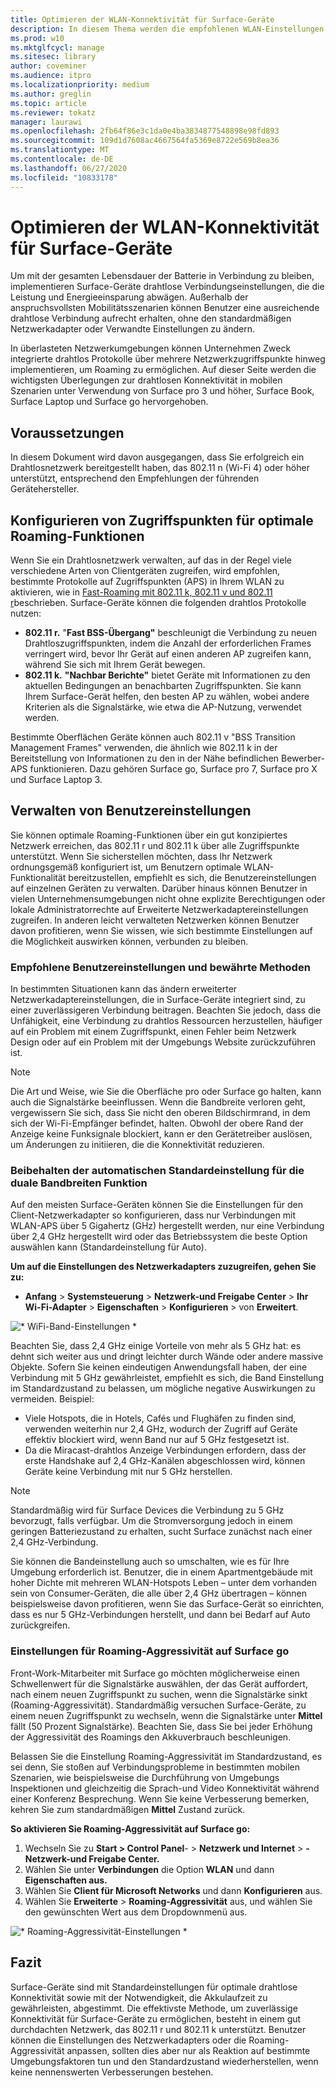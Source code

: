 ```yaml
---
title: Optimieren der WLAN-Konnektivität für Surface-Geräte
description: In diesem Thema werden die empfohlenen WLAN-Einstellungen beschrieben, um sicherzustellen, dass Oberflächen Geräte in überlasteten Netzwerkumgebungen und mobilen Szenarien in Verbindung bleiben.
ms.prod: w10
ms.mktglfcycl: manage
ms.sitesec: library
author: coveminer
ms.audience: itpro
ms.localizationpriority: medium
ms.author: greglin
ms.topic: article
ms.reviewer: tokatz
manager: laurawi
ms.openlocfilehash: 2fb64f86e3c1da0e4ba3834877548898e98fd893
ms.sourcegitcommit: 109d1d7608ac4667564fa5369e8722e569b8ea36
ms.translationtype: MT
ms.contentlocale: de-DE
ms.lasthandoff: 06/27/2020
ms.locfileid: "10833178"
---
```

# Optimieren der WLAN-Konnektivität für Surface-Geräte


Um mit der gesamten Lebensdauer der Batterie in Verbindung zu bleiben, implementieren Surface-Geräte drahtlose Verbindungseinstellungen, die die Leistung und Energieeinsparung abwägen. Außerhalb der anspruchsvollsten Mobilitätsszenarien können Benutzer eine ausreichende drahtlose Verbindung aufrecht erhalten, ohne den standardmäßigen Netzwerkadapter oder Verwandte Einstellungen zu ändern. 

In überlasteten Netzwerkumgebungen können Unternehmen Zweck integrierte drahtlos Protokolle über mehrere Netzwerkzugriffspunkte hinweg implementieren, um Roaming zu ermöglichen. Auf dieser Seite werden die wichtigsten Überlegungen zur drahtlosen Konnektivität in mobilen Szenarien unter Verwendung von Surface pro 3 und höher, Surface Book, Surface Laptop und Surface go hervorgehoben.

## Voraussetzungen

In diesem Dokument wird davon ausgegangen, dass Sie erfolgreich ein Drahtlosnetzwerk bereitgestellt haben, das 802.11 n (Wi-Fi 4) oder höher unterstützt, entsprechend den Empfehlungen der führenden Gerätehersteller.

## Konfigurieren von Zugriffspunkten für optimale Roaming-Funktionen

Wenn Sie ein Drahtlosnetzwerk verwalten, auf das in der Regel viele verschiedene Arten von Clientgeräten zugreifen, wird empfohlen, bestimmte Protokolle auf Zugriffspunkten (APS) in Ihrem WLAN zu aktivieren, wie in [Fast-Roaming mit 802.11 k, 802.11 v und 802.11 r](https://docs.microsoft.com/windows-hardware/drivers/network/fast-roaming-with-802-11k--802-11v--and-802-11r)beschrieben. Surface-Geräte können die folgenden drahtlos Protokolle nutzen:

- **802.11 r.** "**Fast BSS-Übergang"** beschleunigt die Verbindung zu neuen Drahtloszugriffspunkten, indem die Anzahl der erforderlichen Frames verringert wird, bevor Ihr Gerät auf einen anderen AP zugreifen kann, während Sie sich mit Ihrem Gerät bewegen.
- **802.11 k.** **"Nachbar Berichte"** bietet Geräte mit Informationen zu den aktuellen Bedingungen an benachbarten Zugriffspunkten. Sie kann Ihrem Surface-Gerät helfen, den besten AP zu wählen, wobei andere Kriterien als die Signalstärke, wie etwa die AP-Nutzung, verwendet werden.

Bestimmte Oberflächen Geräte können auch 802.11 v "BSS Transition Management Frames" verwenden, die ähnlich wie 802.11 k in der Bereitstellung von Informationen zu den in der Nähe befindlichen Bewerber-APS funktionieren. Dazu gehören Surface go, Surface pro 7, Surface pro X und Surface Laptop 3. 

## Verwalten von Benutzereinstellungen

Sie können optimale Roaming-Funktionen über ein gut konzipiertes Netzwerk erreichen, das 802.11 r und 802.11 k über alle Zugriffspunkte unterstützt. Wenn Sie sicherstellen möchten, dass Ihr Netzwerk ordnungsgemäß konfiguriert ist, um Benutzern optimale WLAN-Funktionalität bereitzustellen, empfiehlt es sich, die Benutzereinstellungen auf einzelnen Geräten zu verwalten. Darüber hinaus können Benutzer in vielen Unternehmensumgebungen nicht ohne explizite Berechtigungen oder lokale Administratorrechte auf Erweiterte Netzwerkadaptereinstellungen zugreifen. In anderen leicht verwalteten Netzwerken können Benutzer davon profitieren, wenn Sie wissen, wie sich bestimmte Einstellungen auf die Möglichkeit auswirken können, verbunden zu bleiben.

### Empfohlene Benutzereinstellungen und bewährte Methoden

In bestimmten Situationen kann das ändern erweiterter Netzwerkadaptereinstellungen, die in Surface-Geräte integriert sind, zu einer zuverlässigeren Verbindung beitragen. Beachten Sie jedoch, dass die Unfähigkeit, eine Verbindung zu drahtlos Ressourcen herzustellen, häufiger auf ein Problem mit einem Zugriffspunkt, einen Fehler beim Netzwerk Design oder auf ein Problem mit der Umgebungs Website zurückzuführen ist.

> [!NOTE]
> Die Art und Weise, wie Sie die Oberfläche pro oder Surface go halten, kann auch die Signalstärke beeinflussen. Wenn die Bandbreite verloren geht, vergewissern Sie sich, dass Sie nicht den oberen Bildschirmrand, in dem sich der Wi-Fi-Empfänger befindet, halten. Obwohl der obere Rand der Anzeige keine Funksignale blockiert, kann er den Gerätetreiber auslösen, um Änderungen zu initiieren, die die Konnektivität reduzieren.

### Beibehalten der automatischen Standardeinstellung für die duale Bandbreiten Funktion
Auf den meisten Surface-Geräten können Sie die Einstellungen für den Client-Netzwerkadapter so konfigurieren, dass nur Verbindungen mit WLAN-APS über 5 Gigahertz (GHz) hergestellt werden, nur eine Verbindung über 2,4 GHz hergestellt wird oder das Betriebssystem die beste Option auswählen kann (Standardeinstellung für Auto).

**Um auf die Einstellungen des Netzwerkadapters zuzugreifen, gehen Sie zu:**

- **Anfang**  >  **Systemsteuerung**  >  **Netzwerk-und Freigabe Center**  >  **Ihr Wi-Fi-Adapter**  >  **Eigenschaften**  >  **Konfigurieren**  >  von **Erweitert**.

![* WiFi-Band-Einstellungen *](images/wifi-band.png) <br>

Beachten Sie, dass 2,4 GHz einige Vorteile von mehr als 5 GHz hat: es dehnt sich weiter aus und dringt leichter durch Wände oder andere massive Objekte. Sofern Sie keinen eindeutigen Anwendungsfall haben, der eine Verbindung mit 5 GHz gewährleistet, empfiehlt es sich, die Band Einstellung im Standardzustand zu belassen, um mögliche negative Auswirkungen zu vermeiden. Beispiel:


- Viele Hotspots, die in Hotels, Cafés und Flughäfen zu finden sind, verwenden weiterhin nur 2,4 GHz, wodurch der Zugriff auf Geräte effektiv blockiert wird, wenn Band nur auf 5 GHz festgesetzt ist.
- Da die Miracast-drahtlos Anzeige Verbindungen erfordern, dass der erste Handshake auf 2,4 GHz-Kanälen abgeschlossen wird, können Geräte keine Verbindung mit nur 5 GHz herstellen.

> [!NOTE]
> Standardmäßig wird für Surface Devices die Verbindung zu 5 GHz bevorzugt, falls verfügbar. Um die Stromversorgung jedoch in einem geringen Batteriezustand zu erhalten, sucht Surface zunächst nach einer 2,4 GHz-Verbindung.

Sie können die Bandeinstellung auch so umschalten, wie es für Ihre Umgebung erforderlich ist. Benutzer, die in einem Apartmentgebäude mit hoher Dichte mit mehreren WLAN-Hotspots Leben – unter dem vorhanden sein von Consumer-Geräten, die alle über 2,4 GHz übertragen – können beispielsweise davon profitieren, wenn Sie das Surface-Gerät so einrichten, dass es nur 5 GHz-Verbindungen herstellt, und dann bei Bedarf auf Auto zurückgreifen.

### Einstellungen für Roaming-Aggressivität auf Surface go

Front-Work-Mitarbeiter mit Surface go möchten möglicherweise einen Schwellenwert für die Signalstärke auswählen, der das Gerät auffordert, nach einem neuen Zugriffspunkt zu suchen, wenn die Signalstärke sinkt (Roaming-Aggressivität). Standardmäßig versuchen Surface-Geräte, zu einem neuen Zugriffspunkt zu wechseln, wenn die Signalstärke unter **Mittel** fällt (50 Prozent Signalstärke). Beachten Sie, dass Sie bei jeder Erhöhung der Aggressivität des Roamings den Akkuverbrauch beschleunigen.

Belassen Sie die Einstellung Roaming-Aggressivität im Standardzustand, es sei denn, Sie stoßen auf Verbindungsprobleme in bestimmten mobilen Szenarien, wie beispielsweise die Durchführung von Umgebungs Inspektionen und gleichzeitig die Sprach-und Video Konnektivität während einer Konferenz Besprechung. Wenn Sie keine Verbesserung bemerken, kehren Sie zum standardmäßigen **Mittel** Zustand zurück.

**So aktivieren Sie Roaming-Aggressivität auf Surface go:**

1. Wechseln Sie zu **Start > Control Panel**-  >  **Netzwerk und Internet**  >  **-Netzwerk-und Freigabe Center.**
2. Wählen Sie unter **Verbindungen** die Option **WLAN** und dann **Eigenschaften aus.**
3. Wählen Sie **Client für Microsoft Networks** und dann **Konfigurieren** aus.
4. Wählen Sie **Erweiterte**  >  **Roaming-Aggressivität** aus, und wählen Sie den gewünschten Wert aus dem Dropdownmenü aus.

![* Roaming-Aggressivität-Einstellungen *](images/wifi-roaming.png) <br>

## Fazit

Surface-Geräte sind mit Standardeinstellungen für optimale drahtlose Konnektivität sowie mit der Notwendigkeit, die Akkulaufzeit zu gewährleisten, abgestimmt. Die effektivste Methode, um zuverlässige Konnektivität für Surface-Geräte zu ermöglichen, besteht in einem gut durchdachten Netzwerk, das 802.11 r und 802.11 k unterstützt. Benutzer können die Einstellungen des Netzwerkadapters oder die Roaming-Aggressivität anpassen, sollten dies aber nur als Reaktion auf bestimmte Umgebungsfaktoren tun und den Standardzustand wiederherstellen, wenn keine nennenswerten Verbesserungen bestehen.
